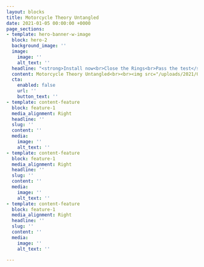 ```yaml
---
layout: blocks
title: Motorcycle Theory Untangled
date: 2021-01-05 00:00:00 +0000
page_sections:
- template: hero-banner-w-image
  block: hero-2
  background_image: ''
  image:
    image: ''
    alt_text: ''
  headline: "<strong>Install now<br>Close the Rings<br>Pass the test</strong>"
  content: Motorcycle Theory Untangled<br><br><img src="/uploads/2021/01/05/appstore.png">
  cta:
    enabled: false
    url: ''
    button_text: ''
- template: content-feature
  block: feature-1
  media_alignment: Right
  headline: ''
  slug: ''
  content: ''
  media:
    image: ''
    alt_text: ''
- template: content-feature
  block: feature-1
  media_alignment: Right
  headline: ''
  slug: ''
  content: ''
  media:
    image: ''
    alt_text: ''
- template: content-feature
  block: feature-1
  media_alignment: Right
  headline: ''
  slug: ''
  content: ''
  media:
    image: ''
    alt_text: ''

---
```

